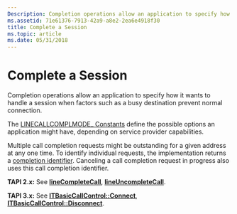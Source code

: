 ```yaml
---
Description: Completion operations allow an application to specify how it wants to handle a session when factors such as a busy destination prevent normal connection.
ms.assetid: 71e61376-7913-42a9-a8e2-2ea6e4918f30
title: Complete a Session
ms.topic: article
ms.date: 05/31/2018
---
```


# Complete a Session

Completion operations allow an application to specify how it wants to handle a session when factors such as a busy destination prevent normal connection.

The [LINECALLCOMPLMODE\_ Constants](https://msdn.microsoft.com/en-us/library/ms735518(v=VS.85).aspx) define the possible options an application might have, depending on service provider capabilities.

Multiple call completion requests might be outstanding for a given address at any one time. To identify individual requests, the implementation returns a [completion identifier](completion-id-ovr.md). Canceling a call completion request in progress also uses this call completion identifier.

**TAPI 2.x:** See [**lineCompleteCall**](https://msdn.microsoft.com/en-us/library/ms735576(v=VS.85).aspx), [**lineUncompleteCall**](https://msdn.microsoft.com/en-us/library/ms736476(v=VS.85).aspx).

**TAPI 3.x:** See [**ITBasicCallControl::Connect**](/windows/desktop/api/tapi3if/nf-tapi3if-itbasiccallcontrol-connect), [**ITBasicCallControl::Disconnect**](/windows/desktop/api/tapi3if/nf-tapi3if-itbasiccallcontrol-disconnect).

 

 



